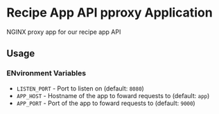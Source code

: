 # Recipe App API pproxy Application
NGINX proxy app for our recipe app API

## Usage 

### ENvironment Variables
* `LISTEN_PORT` - Port to listen on (default: `8080`)
* `APP_HOST` - Hostname of the app to foward requests to (default: `app`)
* `APP_PORT` - Port of the app to foward requests to (default: `9000`)


